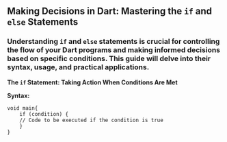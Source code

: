 ## Making Decisions in Dart: Mastering the `if` and `else` Statements

### Understanding `if` and `else` statements is crucial for controlling the flow of your Dart programs and making informed decisions based on specific conditions. This guide will delve into their syntax, usage, and practical applications.

**The `if` Statement: Taking Action When Conditions Are Met**

**Syntax:**

```
void main{
    if (condition) {
    // Code to be executed if the condition is true
    }
}
```

